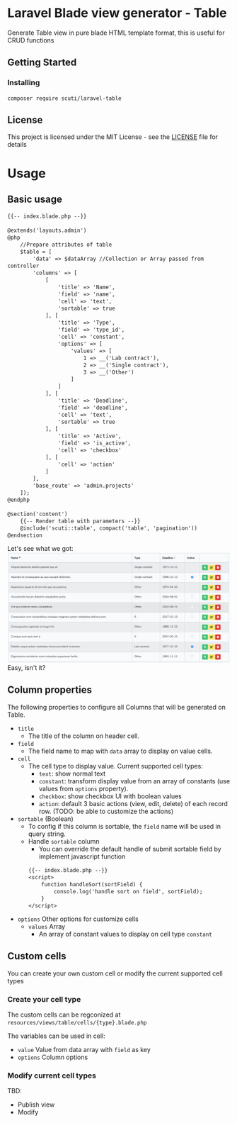 # Laravel Blade view generator - Table

Generate Table view in pure blade HTML template format, this is useful for CRUD functions

## Getting Started

### Installing


```
composer require scuti/laravel-table
```

## License

This project is licensed under the MIT License - see the [LICENSE](LICENSE) file for details

# Usage
## Basic usage

```blade
{{-- index.blade.php --}}

@extends('layouts.admin')
@php
    //Prepare attributes of table
    $table = [
        'data' => $dataArray //Collection or Array passed from controller
        'columns' => [
            [
                'title' => 'Name',
                'field' => 'name',
                'cell' => 'text',
                'sortable' => true
            ], [
                'title' => 'Type',
                'field' => 'type_id',
                'cell' => 'constant',
                'options' => [
                    'values' => [
                        1 => __('Lab contract'),
                        2 => __('Single contract'),
                        3 => __('Other')
                    ]
                ]
            ], [
                'title' => 'Deadline',
                'field' => 'deadline',
                'cell' => 'text',
                'sortable' => true
            ], [
                'title' => 'Active',
                'field' => 'is_active',
                'cell' => 'checkbox'
            ], [
                'cell' => 'action'
            ]
        ],
        'base_route' => 'admin.projects'
    ]);
@endphp

@section('content')
    {{-- Render table with parameters --}}
    @include('scuti::table', compact('table', 'pagination')) 
@endsection
```
Let's see what we got:
![Sample table](screenshot.png)
Easy, isn't it?

## Column properties
The following properties to configure all Columns that will be generated on Table.

* `title`
    * The title of the column on header cell.
* `field`
    * The field name to map with `data` array to display on value cells.
* `cell`
    * The cell type to display value. Current supported cell types:
        * `text`: show normal text
        * `constant`: transform display value from an array of constants (use values from `options` property).
        * `checkbox`: show checkbox UI with boolean values
        * `action`: default 3 basic actions (view, edit, delete) of each record row. (TODO: be able to customize the actions) 
* `sortable` (Boolean)
    * To config if this column is sortable, the `field` name will be used in query string.
    * Handle `sortable` column
        * You can override the default handle of submit sortable field by implement javascript function
        ```blade
        {{-- index.blade.php --}}
        <script>
            function handleSort(sortField) {
                console.log('handle sort on field', sortField);
            }
        </script>
        ```
* `options` Other options for customize cells
    * `values` Array
        * An array of constant values to display on cell type `constant`

## Custom cells
You can create your own custom cell or modify the current supported cell types

### Create your cell type
The custom cells can be regconized at `resources/views/table/cells/{type}.blade.php`

The variables can be used in cell:
* `value`
    Value from data array with `field` as key
* `options`
    Column options
    
### Modify current cell types
TBD:
* Publish view
* Modify
